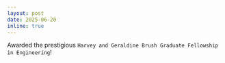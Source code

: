 ```yaml
---
layout: post
date: 2025-06-20
inline: true
---
```


Awarded the prestigious `Harvey and Geraldine Brush Graduate Fellowship in Engineering`!
